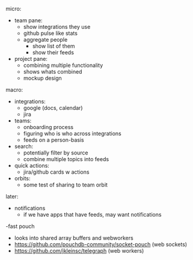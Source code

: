 micro:
  - team pane:
    - show integrations they use
    - github pulse like stats
    - aggregate people
      - show list of them
      - show their feeds
  - project pane:
    - combining multiple functionality
    - shows whats combined
    - mockup design

macro:
  - integrations:
      - google (docs, calendar)
      - jira
  - teams:
    - onboarding process
    - figuring who is who across integrations
    - feeds on a person-basis
  - search:
    - potentially filter by source
    - combine multiple topics into feeds
  - quick actions:
    - jira/github cards w actions
  - orbits:
    - some test of sharing to team orbit

later:
  - notifications
    - if we have apps that have feeds, may want notifications

-fast pouch
  - looks into shared array buffers and webworkers
  - https://github.com/pouchdb-community/socket-pouch (web sockets)
  - https://github.com/jkleinsc/telegraph (web workers)
